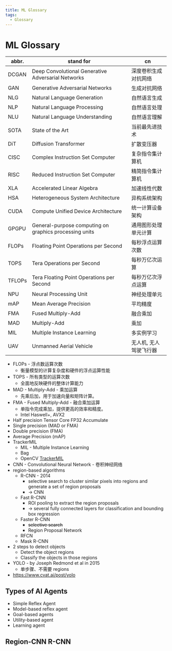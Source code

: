 ```yaml
---
title: ML Glossary
tags:
  - Glossary
---
```


# ML Glossary

| abbr.  | stand for                                              | cn                     |
| ------ | ------------------------------------------------------ | ---------------------- |
| DCGAN  | Deep Convolutional Generative Adversarial Networks     | 深度卷积生成对抗网络   |
| GAN    | Generative Adversarial Networks                        | 生成对抗网络           |
| NLG    | Natural Language Generation                            | 自然语言生成           |
| NLP    | Natural Language Processing                            | 自然语言处理           |
| NLU    | Natural Language Understanding                         | 自然语言理解           |
| SOTA   | State of the Art                                       | 当前最先进技术         |
| DiT    | Diffusion Transformer                                  | 扩散变压器             |
| CISC   | Complex Instruction Set Computer                       | 复杂指令集计算机       |
| RISC   | Reduced Instruction Set Computer                       | 精简指令集计算机       |
| XLA    | Accelerated Linear Algebra                             | 加速线性代数           |
| HSA    | Heterogeneous System Architecture                      | 异构系统架构           |
| CUDA   | Compute Unified Device Architecture                    | 统一计算设备架构       |
| GPGPU  | General-purpose computing on graphics processing units | 通用图形处理单元计算   |
| FLOPs  | Floating Point Operations per Second                   | 每秒浮点运算次数       |
| TOPS   | Tera Operations per Second                             | 每秒万亿次运算         |
| TFLOPs | Tera Floating Point Operations per Second              | 每秒万亿次浮点运算     |
| NPU    | Neural Processing Unit                                 | 神经处理单元           |
| mAP    | Mean Average Precision                                 | 平均精度               |
| FMA    | Fused Multiply-Add                                     | 融合乘加               |
| MAD    | Multiply-Add                                           | 乘加                   |
| MIL    | Multiple Instance Learning                             | 多实例学习             |
| UAV    | Unmanned Aerial Vehicle                                | 无人机, 无人驾驶飞行器 |

- FLOPs - 浮点数运算次数
  - 衡量模型的计算复杂度和硬件的浮点运算性能
- TOPS - 所有类型的运算次数
  - 全面地反映硬件的整体计算能力
- MAD - Multiply-Add - 乘加运算
  - 先乘后加，用于加速向量和矩阵计算。
- FMA - Fused Multiply-Add - 融合乘加运算
  - 单指令完成乘加，提供更高的效率和精度。
  - Intel Haswell+, AVX2
- Half precision Tensor Core FP32 Accumulate
- Single precision (MAD or FMA)
- Double precision (FMA)
- Average Precision (mAP)
- TrackerMIL
  - MIL - Multiple Instance Learning
  - Bag
  - OpenCV [TrackerMIL](https://docs.opencv.org/4.x/d0/d26/classcv_1_1TrackerMIL.html)
- CNN - Convolutional Neural Network - 卷积神经网络
- region-based algorithms
  - R-CNN - 2014
    - selective search to cluster similar pixels into regions and generate a set of region proposals
    - -> CNN
  - Fast R-CNN
    - ROI pooling to extract the region proposals
    - -> several fully connected layers for classification and bounding box regression
  - Faster R-CNN
    - ~~selective search~~
    - Region Proposal Network
  - RFCN
  - Mask R-CNN
- 2 steps to detect objects
  - Detect the object regions
  - Classify the objects in those regions
- YOLO - by Joseph Redmond et al in 2015
  - 单步骤、不需要 regions
- https://www.cvat.ai/post/yolo

## Types of AI Agents

- Simple Reflex Agent
- Model-based reflex agent
- Goal-based agents
- Utility-based agent
- Learning agent

## Region-CNN R-CNN
